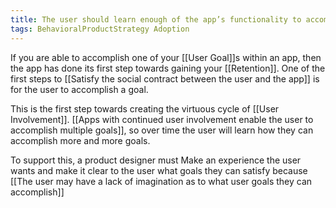 ```yaml
---
title: The user should learn enough of the app’s functionality to accomplish a goal
tags: BehavioralProductStrategy Adoption
---
```

If you are able to accomplish one of your [[User Goal]]s within an app, then the app has done its first step towards gaining your [[Retention]]. One of the first steps to [[Satisfy the social contract between the user and the app]] is for the user to accomplish a goal.

This is the first step towards creating the virtuous cycle of [[User Involvement]]. [[Apps with continued user involvement enable the user to accomplish multiple goals]], so over time the user will learn how they can accomplish more and more goals.

To support this, a product designer must Make an experience the user wants and make it clear to the user what goals they can satisfy because [[The user may have a lack of imagination as to what user goals they can accomplish]]
